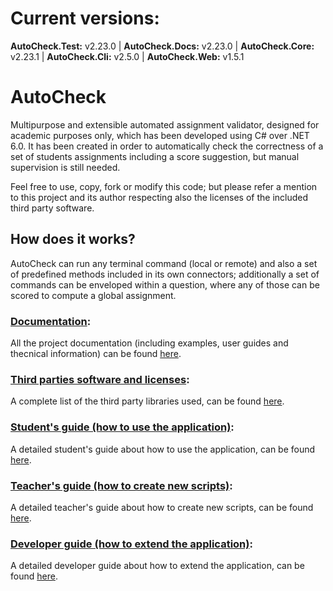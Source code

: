 [//]: # (WARNING: DO NOT EDIT README.md file because it's a copy of docs/index.md auto-generated during on build.)
# Current versions:
**AutoCheck.Test:** v2.23.0 | **AutoCheck.Docs:** v2.23.0 | **AutoCheck.Core:** v2.23.1 | **AutoCheck.Cli:** v2.5.0 | **AutoCheck.Web:** v1.5.1
# AutoCheck
Multipurpose and extensible automated assignment validator, designed for academic purposes only, which has been developed using C# over .NET 6.0.
It has been created in order to automatically check the correctness of a set of students assignments including a score suggestion, but manual supervision is still needed.

Feel free to use, copy, fork or modify this code; but please refer a mention to this project and its author respecting also the licenses of the included third party software.

## How does it works?
AutoCheck can run any terminal command (local or remote) and also a set of predefined methods included in its own connectors; additionally a set of commands can be enveloped within a question, where any of those can be scored to compute a global assignment.

### [Documentation](https://fherstk.github.io/AutoCheck/html/):
All the project documentation (including examples, user guides and thecnical information) can be found [here](https://fherstk.github.io/AutoCheck/html/).

### [Third parties software and licenses](https://fherstk.github.io/AutoCheck/html/credits/credits.html):
A complete list of the third party libraries used, can be found [here](https://fherstk.github.io/AutoCheck/html/credits/credits.html).

### [Student's guide (how to use the application)](https://fherstk.github.io/AutoCheck/html/tutorials/student.html):
A detailed student's guide about how to use the application, can be found [here](https://fherstk.github.io/AutoCheck/html/tutorials/student.html).

### [Teacher's guide (how to create new scripts)](https://fherstk.github.io/AutoCheck/html/tutorials/teacher.html):
A detailed teacher's guide about how to create new scripts, can be found [here](https://fherstk.github.io/AutoCheck/html/tutorials/teacher.html).

### [Developer guide (how to extend the application)](https://fherstk.github.io/AutoCheck/html/tutorials/developer.html):
A detailed developer guide about how to extend the application, can be found [here](https://fherstk.github.io/AutoCheck/html/tutorials/developer.html).
